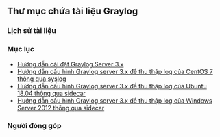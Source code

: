 ## Thư mục chứa tài liệu Graylog 

### Lịch sử tài liệu

### Mục lục

- [Hướng dẫn cài đặt Graylog Server  3.x](./docs/02.2.cai_dat_graylog_3.x.md)
- [Hướng dẫn cấu hình Graylog server 3.x để thu thập log của CentOS 7 thông qua syslog](./docs/03.1.cau_hinh_graylog_thu_thap_log_cua_centos_bang_syslog.md)
- [Hướng dẫn cấu hình Graylog server 3.x để thu thập log của Ubuntu 18.04 thông qua sidecar](./docs/03.2.cau_hinh_graylog_thu_thap_log_cua_ubuntu_bang_sidecar.md)
- [Hướng dẫn cấu hình Graylog server 3.x để thu thập log của Windows Server 2012 thông qua sidecar](./docs/03.2.cau_hinh_graylog_thu_thap_log_cua_windows_server_bang_sidecar.md)

### Người đóng góp

